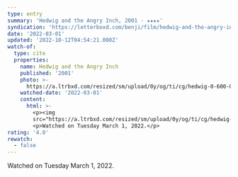 ```yaml
---
type: entry
summary: 'Hedwig and the Angry Inch, 2001 - ★★★★'
syndication: 'https://letterboxd.com/benji/film/hedwig-and-the-angry-inch/'
date: '2022-03-01'
updated: '2022-10-12T04:54:21.000Z'
watch-of:
  type: cite
  properties:
    name: Hedwig and the Angry Inch
    published: '2001'
    photo: >-
      https://a.ltrbxd.com/resized/sm/upload/0y/og/ti/cg/hedwig-0-600-0-900-crop.jpg?v=265fee5347
    watched-date: '2022-03-01'
    content:
      html: >-
        <p><img
        src="https://a.ltrbxd.com/resized/sm/upload/0y/og/ti/cg/hedwig-0-600-0-900-crop.jpg?v=265fee5347"/></p>
        <p>Watched on Tuesday March 1, 2022.</p>
rating: '4.0'
rewatch:
  - false
---
```

Watched on Tuesday March 1, 2022.
